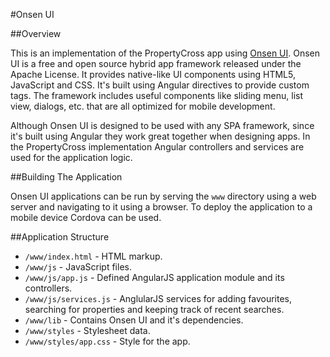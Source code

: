 #Onsen UI

##Overview

This is an implementation of the PropertyCross app using [Onsen UI](http://onsen.io/). Onsen UI is a free and open source hybrid app framework released under the Apache License. It provides native-like UI components using HTML5, JavaScript and CSS. It's built using Angular directives to provide custom tags. The framework includes useful components like sliding menu, list view, dialogs, etc. that are all optimized for mobile development.

Although Onsen UI is designed to be used with any SPA framework, since it's built using Angular they work great together when designing apps. In the PropertyCross implementation Angular controllers and services are used for the application logic.

##Building The Application

Onsen UI applications can be run by serving the `www` directory using a web server and navigating to it using a browser. To deploy the application to a mobile device Cordova can be used.

##Application Structure

 + `/www/index.html` - HTML markup.
 + `/www/js` - JavaScript files.
 + `/www/js/app.js` - Defined AngularJS application module and its controllers.
 + `/www/js/services.js` - AnglularJS services for adding favourites, searching for properties and keeping track of recent searches.
 + `/www/lib` - Contains Onsen UI and it's dependencies.
 + `/www/styles` - Stylesheet data.
 + `/www/styles/app.css` - Style for the app.
